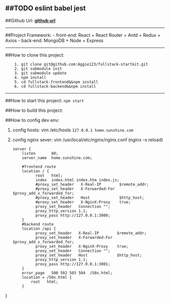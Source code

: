 ##TODO
eslint
babel
jest
---

##Github Url:
**[github url](https://github.com/Aggie123/fullstack-startkit)**

---

##Project Framework:
	- front-end: React + React Router + Antd + Redux + Axios
	- back-end: MongoDB + Node + Express

---

##How to clone this project:

```
	1. git clone git@github.com:Aggie123/fullstack-startkit.git
	2. git submodule init
	3. git submodule update
	4. npm install
	5. cd fullstack-frontend&&npm install
	6. cd fullstack-backend&&npm install

```
---

##How to start this project:
`npm start`

##How to build this project:


##How to config dev env:
1. config hosts:
    vim /etc/hosts
    `127.0.0.1 home.sunshine.com`

2. config nginx sever:
    vim /usr/local/etc/nginx/nginx.conf
    (nginx -s reload)
    ```
    server {
        listen       80;
        server_name  home.sunshine.com;

        #frontend route
        location / {
              root   html;
              index  index.html index.htm index.js;
              #proxy_set_header   X-Real-IP        $remote_addr;
              #proxy_set_header   X-Forwarded-For  $proxy_add_x_forwarded_for;
              #proxy_set_header   Host             $http_host;
              #proxy_set_header   X-NginX-Proxy    true;
              proxy_set_header   Connection "";
              proxy_http_version 1.1;
              proxy_pass http://127.0.0.1:3000;
        }
        #backend route
        location /api {
              proxy_set_header   X-Real-IP        $remote_addr;
              proxy_set_header   X-Forwarded-For  $proxy_add_x_forwarded_for;
              proxy_set_header   X-NginX-Proxy    true;
              proxy_set_header   Connection "";
              proxy_set_header   Host             $http_host;
              proxy_http_version 1.1;
              proxy_pass http://127.0.0.1:3001;
        }
        error_page   500 502 503 504  /50x.html;
        location = /50x.html {
            root   html;
        }
  }
  ```